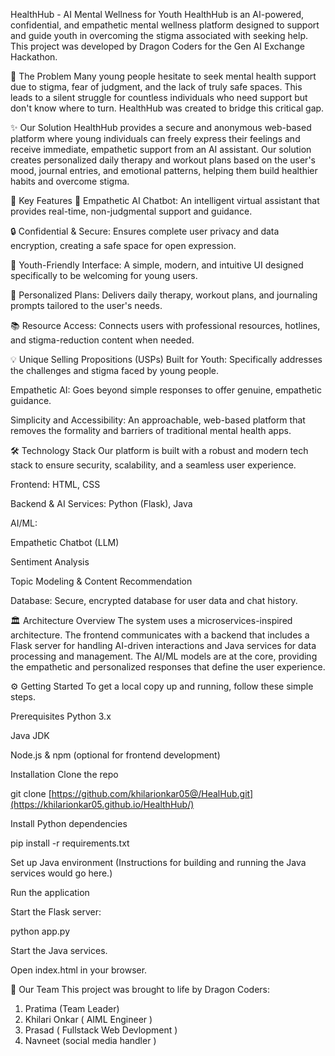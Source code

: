 HealthHub - AI Mental Wellness for Youth
HealthHub is an AI-powered, confidential, and empathetic mental wellness platform designed to support and guide youth in overcoming the stigma associated with seeking help. This project was developed by Dragon Coders for the Gen AI Exchange Hackathon.


🚩 The Problem
Many young people hesitate to seek mental health support due to stigma, fear of judgment, and the lack of truly safe spaces. This leads to a silent struggle for countless individuals who need support but don't know where to turn. HealthHub was created to bridge this critical gap.

✨ Our Solution
HealthHub provides a secure and anonymous web-based platform where young individuals can freely express their feelings and receive immediate, empathetic support from an AI assistant. Our solution creates personalized daily therapy and workout plans based on the user's mood, journal entries, and emotional patterns, helping them build healthier habits and overcome stigma.

🚀 Key Features
🤖 Empathetic AI Chatbot: An intelligent virtual assistant that provides real-time, non-judgmental support and guidance.

🔒 Confidential & Secure: Ensures complete user privacy and data encryption, creating a safe space for open expression.

🎨 Youth-Friendly Interface: A simple, modern, and intuitive UI designed specifically to be welcoming for young users.

📝 Personalized Plans: Delivers daily therapy, workout plans, and journaling prompts tailored to the user's needs.

📚 Resource Access: Connects users with professional resources, hotlines, and stigma-reduction content when needed.

💡 Unique Selling Propositions (USPs)
Built for Youth: Specifically addresses the challenges and stigma faced by young people.

Empathetic AI: Goes beyond simple responses to offer genuine, empathetic guidance.

Simplicity and Accessibility: An approachable, web-based platform that removes the formality and barriers of traditional mental health apps.

🛠️ Technology Stack
Our platform is built with a robust and modern tech stack to ensure security, scalability, and a seamless user experience.

Frontend: HTML, CSS

Backend & AI Services: Python (Flask), Java

AI/ML:

Empathetic Chatbot (LLM)

Sentiment Analysis

Topic Modeling & Content Recommendation

Database: Secure, encrypted database for user data and chat history.

🏛️ Architecture Overview
The system uses a microservices-inspired architecture. The frontend communicates with a backend that includes a Flask server for handling AI-driven interactions and Java services for data processing and management. The AI/ML models are at the core, providing the empathetic and personalized responses that define the user experience.

⚙️ Getting Started
To get a local copy up and running, follow these simple steps.

Prerequisites
Python 3.x

Java JDK

Node.js & npm (optional for frontend development)

Installation
Clone the repo

git clone [https://github.com/khilarionkar05@/HealHub.git](https://khilarionkar05.github.io/HealthHub/)

Install Python dependencies

pip install -r requirements.txt

Set up Java environment
(Instructions for building and running the Java services would go here.)

Run the application

Start the Flask server:

python app.py

Start the Java services.

Open index.html in your browser.

🤝 Our Team
This project was brought to life by Dragon Coders:

1. Pratima (Team Leader)
2. Khilari Onkar ( AIML Engineer )
3. Prasad ( Fullstack Web Devlopment )
4. Navneet (social media handler )

